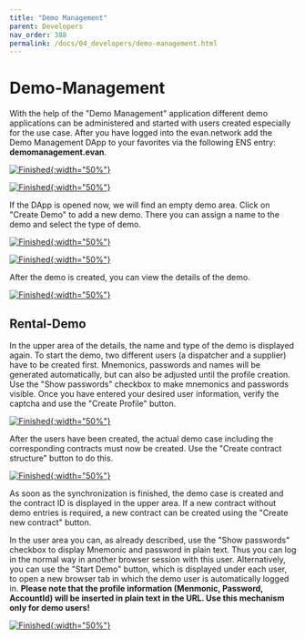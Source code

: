 ```yaml
---
title: "Demo Management"
parent: Developers
nav_order: 388
permalink: /docs/04_developers/demo-management.html
---
```


# Demo-Management

With the help of the "Demo Management" application different demo applications can be administered and started with users created especially for the use case. After you have logged into the evan.network add the Demo Management DApp to your favorites via the following ENS entry: **demomanagement.evan**.

[![Finished](./30_ui/390_dapps/398_demo-management/img/1.ens-address.png){:width="50%"}](./30_ui/390_dapps/398_demo-management/img/1.ens-address.png)

[![Finished](./30_ui/390_dapps/398_demo-management/img/2.favorites.png){:width="50%"}](./30_ui/390_dapps/398_demo-management/img/2.favorites.png)


If the DApp is opened now, we will find an empty demo area. Click on "Create Demo" to add a new demo. There you can assign a name to the demo and select the type of demo.

[![Finished](./30_ui/390_dapps/398_demo-management/img/3.empty.png){:width="50%"}](./30_ui/390_dapps/398_demo-management/img/3.empty.png)

[![Finished](./30_ui/390_dapps/398_demo-management/img/4.create-demo.png){:width="50%"}](./30_ui/390_dapps/398_demo-management/img/4.create-demo.png)

After the demo is created, you can view the details of the demo.

[![Finished](./30_ui/390_dapps/398_demo-management/img/5.overview.png){:width="50%"}](./30_ui/390_dapps/398_demo-management/img/5.overview.png)


## Rental-Demo

In the upper area of the details, the name and type of the demo is displayed again. To start the demo, two different users (a dispatcher and a supplier) have to be created first. Mnemonics, passwords and names will be generated automatically, but can also be adjusted until the profile creation. Use the "Show passwords" checkbox to make mnemonics and passwords visible. Once you have entered your desired user information, verify the captcha and use the "Create Profile" button.

[![Finished](./30_ui/390_dapps/398_demo-management/img/6.rental-users-create.png){:width="50%"}](./30_ui/390_dapps/398_demo-management/img/6.rental-users-create.png)

After the users have been created, the actual demo case including the corresponding contracts must now be created. Use the "Create contract structure" button to do this.

[![Finished](./30_ui/390_dapps/398_demo-management/img/7.rental-create-contracts.png){:width="50%"}](./30_ui/390_dapps/398_demo-management/img/7.rental-create-contracts.png)

As soon as the synchronization is finished, the demo case is created and the contract ID is displayed in the upper area. If a new contract without demo entries is required, a new contract can be created using the "Create new contract" button.

In the user area you can, as already described, use the "Show passwords" checkbox to display Mnemonic and password in plain text. Thus you can log in the normal way in another browser session with this user. Alternatively, you can use the "Start Demo" button, which is displayed under each user, to open a new browser tab in which the demo user is automatically logged in. **Please note that the profile information (Menmonic, Password, AccountId) will be inserted in plain text in the URL. Use this mechanism only for demo users!**

[![Finished](./30_ui/390_dapps/398_demo-management/img/8.rental-finished.png){:width="50%"}](./30_ui/390_dapps/398_demo-management/img/8.rental-finished.png)
